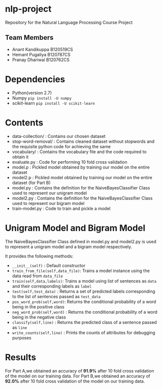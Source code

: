 # nlp-project
Repository for the Natural Language Processing Course Project
## Team Members
- Anant Kandikuppa B120519CS
- Hemant Pugaliya B120787CS
- Pranay Dhariwal B120762CS

# Dependencies
- Python(version 2.7)
- Numpy ```pip install -U numpy```
- scikit-learn ```pip install -U scikit-learn```

# Contents
- data-collection/ : Contains our chosen dataset
- stop-word-removal/ : Contains cleaned dataset without stopwords and the requisite python code for achieving the same
- vocabulary/ : Contains the vocabulary file and the code required to obtain it
- evaluate.py : Code for performing 10 fold cross validation
- model.p : Pickled model obtained by training our model on the entire dataset
- model2.p : Pickled model obtained by training our model on the entire dataset (for Part B)
- model.py : Contains the definition for the NaiveBayesClassifier Class used to represent our unigram model
- model2.py : Contains the definition for the NaiveBayesClassifier Class used to represent our bigram model
- train-model.py : Code to train and pickle a model

# Unigram Model and Bigram Model
The NaiveBayesClassifier Class defined in model.py and model2.py is used to represent a unigram model and a bigram model respectively.

It provides the following methods:
- ```__init__(self)``` : Default constructor
- ```train_from_file(self,data_file)```: Trains a model instance using the data read from  ```data_file```
- ```train(self,data,labels)```: Trains a model using list of sentences as ```data``` and their corresponding labels as ```label```
- ```test(self,test_data)``` : Returns a set of predicted labels corresponding to the list of sentences passed as ```test_data```
- ```pos_word_prob(self,word)```: Returns the conditional probability of a word being in the positive class
- ```neg_word_prob(self,word)``` : Returns the conditional probability of a word being in the negative class
- ```classify(self,line)``` : Returns the predicted class of a sentence passed as ```line```
- ```write_counts(self,line)``` : Prints the counts of attributes for debugging purposes

# Results 
For Part A,we obtained an accuracy of __91.9%__ after 10 fold cross validation of the model on our training data.
For Part B,we obtained an accuracy of __92.0%__ after 10 fold cross validation of the model on our training data.
